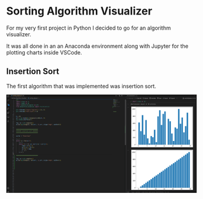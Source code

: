 # Sorting Algorithm Visualizer

For my very first project in Python I decided to go for an
algorithm visualizer. 

It was all done in an an Anaconda environment along with Jupyter for the plotting charts inside VSCode.

## Insertion Sort

The first algorithm that was implemented was insertion sort.


![Alt text](<Images/Screenshot from 2023-12-16 00-03-51.png>)